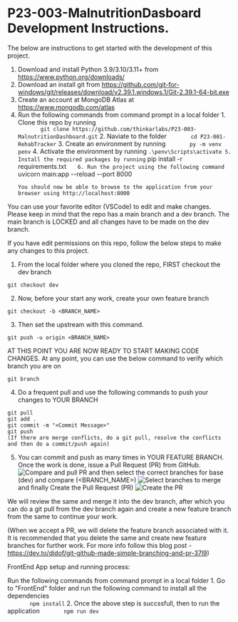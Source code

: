 # P23-003-MalnutritionDasboard Development Instructions.

The below are instructions to get started with the development of this project.

1. Download and install Python 3.9/3.10/3.11+ from https://www.python.org/downloads/
2. Download an install git from https://github.com/git-for-windows/git/releases/download/v2.39.1.windows.1/Git-2.39.1-64-bit.exe
3. Create an account at MongoDB Atlas at https://www.mongodb.com/atlas
4. Run the following commands from command prompt in a local folder 1. Clone this repo by running  
    `        git clone https://github.com/thinkarlabs/P23-003-MalnutritionDashboard.git
       ` 2. Naviate to the folder
   `        cd P23-001-RehabTracker
       ` 3. Create an environment by running
   `        py -m venv penv
       ` 4. Activate the environment by running
   `
        .\penv\Scripts\activate
    5. Install the required packages by running
       `
   pip install -r requirements.txt
   `    6. Run the project using the following command
       `
   uvicorn main:app --reload --port 8000
   ```
   You should now be able to browse to the application from your browser using http://localhost:8000

You can use your favorite editor (VSCode) to edit and make changes. Please keep in mind that the repo has a main branch and a dev branch. The main branch is LOCKED and all changes have to be made on the dev branch.

If you have edit permissions on this repo, follow the below steps to make any changes to this project.

1. From the local folder where you cloned the repo, FIRST checkout the dev branch

```
git checkout dev
```

2. Now, before your start any work, create your own feature branch

```
git checkout -b <BRANCH_NAME>
```

3. Then set the upstream with this command.

```
git push -u origin <BRANCH_NAME>
```

AT THIS POINT YOU ARE NOW READY TO START MAKING CODE CHANGES.
At any point, you can use the below command to verify which branch you are on

```
git branch
```

4. Do a frequent pull and use the following commands to push your changes to YOUR BRANCH

```
git pull
git add .
git commit -m "<Commit Message>"
git push
(If there are merge conflicts, do a git pull, resolve the conflicts and then do a commit/push again)
```

5. You can commit and push as many times in YOUR FEATURE BRANCH. Once the work is done, issue a Pull Request (PR) from GitHub.
   ![Compare and pull PR](https://dev-to-uploads.s3.amazonaws.com/i/i97c2qzckx9rmffobflk.PNG)
   and then select the correct branches for base (dev) and compare (<BRANCH_NAME>)
   ![Select branches to merge](https://dev-to-uploads.s3.amazonaws.com/i/ya30beoxs735gbmo9dt5.PNG)
   and finally Create the Pull Request (PR)
   ![Create the PR](https://dev-to-uploads.s3.amazonaws.com/i/4mmtry9zlsudzsoew2q8.PNG)

We will review the same and merge it into the dev branch, after which you can do a git pull from the dev branch again and create a new feature branch from the same to continue your work.

(When we accept a PR, we will delete the feature branch associated with it. It is recommended that you delete the same and create new feature branches for further work. For more info follow this blog post - https://dev.to/didof/git-github-made-simple-branching-and-pr-37l9)

FrontEnd App setup and running process:

Run the following commands from command prompt in a local folder 1. Go to "FrontEnd" folder and run the following command to install all the dependencies  
 `        npm install
       ` 2. Once the above step is succssfull, then to run the application
`        npm run dev
       `
